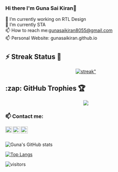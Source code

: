 ### Hi there I'm Guna Sai Kiran👋

<!--
**Gunasaikiran/Gunasaikiran** is a ✨ _special_ ✨ repository because its `README.md` (this file) appears on your GitHub profile.

Here are some ideas to get you started:
-->
🔭 I’m currently working on RTL Design<br>
🌱 I’m currently STA<br>
📫 How to reach me:gunasaikiran8055@gmail.com<br>
📫 Personal Website: gunasaikiran.github.io<br>
<!--👯 I’m looking to collaborate on ...
-🤔 I’m looking for help with ...
-💬 Ask me about ...

-😄 Pronouns: ...
⚡ Personal Website: ...
-->
<h2> ⚡ Streak Status 🤩</h2>
<p align="center">
    <a href="https://github.com/Gunasaikiran/github-readme-streak-stats">
        <img title="🔥 Get streak stats for your profile at git.io/streak-stats" alt=streak" src="https://github-readme-streak-stats.herokuapp.com/?user=Gunasaikiran&theme=black-ice&hide_border=true&stroke=0000&background=060A0CD0"/>
    </a>
</p>

<h2> :zap: GitHub Trophies 🏆</h2>

<p align="center">
  <a href="https://github.com/Gunasaikiran" target="_blank">
    <img src="https://github-profile-trophy.vercel.app/?username=Gunasaikiran&theme=gruvbox&layout=compact&title_color=00FF00"/>
  </a>
</p>

### 📫 Contact me: <br>
<a href="https://www.linkedin.com/in/guna-sai-kiran-b526a2220/">
  <img align="left" width="20px" src="https://cdn-icons-png.flaticon.com/512/174/174857.png"  />
</a>
<a href="https://twitter.com/GunaSaikiran04">
  <img align="left" width="22px" src="https://logodownload.org/wp-content/uploads/2014/09/twitter-logo-6.png" />
</a>
<a href="mailto:gunasaikiran8055@gmail.com">
  <img align="left" width="22px" src="https://cdn-icons-png.flaticon.com/512/281/281769.png" />
</a>


<br>
<br>

![Guna's GitHub stats](https://github-readme-stats.vercel.app/api?username=Gunasaikiran&show_icons=true&theme=tokyonight)

[![Top Langs](https://github-readme-stats.vercel.app/api/top-langs/?username=Gunasaikiran&&layout=compact&langs_count=5&theme=tokyonight)](https://github.com/anuraghazra/github-readme-stats)

![visitors](https://visitor-badge.laobi.icu/badge?page_id=Gunasaikiran.Gunasaikiran)
